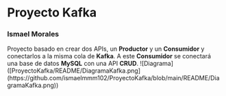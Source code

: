 <h1>Proyecto Kafka</h1>
<h3> Ismael Morales</h3>
Proyecto basado en crear dos APIs, un <b>Productor</b> y un <b>Consumidor</b> y conectarlos a la misma cola de <b>Kafka</b>. A este <b>Consumidor</b>
se conectará una base de datos <b>MySQL</b> con una API <b>CRUD</b>.
![Diagrama]([ProyectoKafka/README/DiagramaKafka.png](https://github.com/ismaelmmm102/ProyectoKafka/blob/main/README/DiagramaKafka.png))

